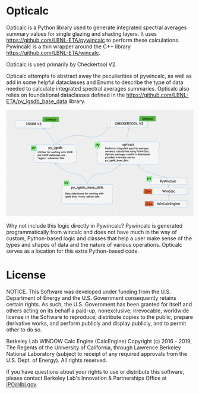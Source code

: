 # Opticalc

Opticalc is a Python library used to generate integrated spectral averages summary values for
single glazing and shading layers. It uses https://github.com/LBNL-ETA/pywincalc to perform these 
calculations. Pywincalc is a thin wrapper around the C++ library https://github.com/LBNL-ETA/wincalc.

Opticalc is used primarily by Checkertool V2.

Opticalc attempts to abstract away the peculiarities of pywincalc,
as well as add in some helpful dataclasses and Enums to describe the type of data needed to calculate
integrated spectral averages summaries. Opticalc also relies on foundational dataclasses defined
in the https://github.com/LBNL-ETA/py_igsdb_base_data library.

![Image of the relationship betweeo Optical and related python libraries](resources/library-diagram.png)

Why not include this logic directly in Pywincalc? Pywincalc is generated programmatically from wincalc and does
not have much in the way of custom, Python-based logic and classes that help a user make sense of the types and shapes
of data and the nature of various operations. Opticalc serves as a location for this extra Python-based code.


# License

NOTICE. This Software was developed under funding from the U.S. Department of Energy and the U.S. Government
consequently retains certain rights. As such, the U.S. Government has been granted for itself and others acting on its
behalf a paid-up, nonexclusive, irrevocable, worldwide license in the Software to reproduce, distribute copies to the
public, prepare derivative works, and perform publicly and display publicly, and to permit other to do so.

Berkeley Lab WINDOW Calc Engine (CalcEngine) Copyright (c) 2016 - 2019, The Regents of the University of California,
through Lawrence Berkeley National Laboratory (subject to receipt of any required approvals from the U.S. Dept. of
Energy). All rights reserved.

If you have questions about your rights to use or distribute this software, please contact Berkeley Lab's Innovation &
Partnerships Office at IPO@lbl.gov.
